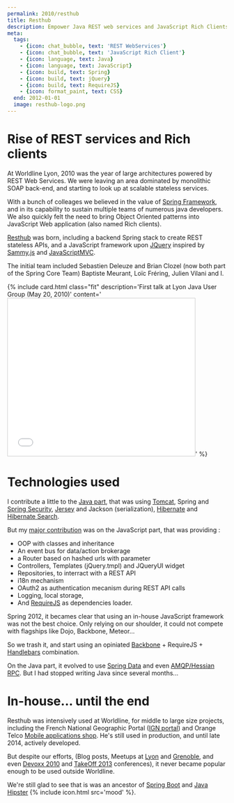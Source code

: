 ```yaml
---
permalink: 2010/resthub
title: Resthub
description: Empower Java REST web services and JavaScript Rich Clients
meta:
  tags:
    - {icon: chat_bubble, text: 'REST WebServices'}
    - {icon: chat_bubble, text: 'JavaScript Rich Client'}
    - {icon: language, text: Java}
    - {icon: language, text: JavaScript}
    - {icon: build, text: Spring}
    - {icon: build, text: jQuery}
    - {icon: build, text: RequireJS}
    - {icon: format_paint, text: CSS}
  end: 2012-01-01
  image: resthub-logo.png
---
```


# Rise of REST services and Rich clients

At Worldline Lyon, 2010 was the year of large architectures powered by REST Web Services.
We were leaving an area dominated by monolithic SOAP back-end, and starting to look up at scalable stateless services.

With a bunch of colleages we believed in the value of [Spring Framework][3], and in its capability to sustain multiple teams of numerous java developers.
We also quickly felt the need to bring Object Oriented patterns into JavaScript Web application (also named Rich clients).

[Resthub][1] was born, including a backend Spring stack to create REST stateless APIs, and a JavaScript framework upon [JQuery][2] inspired by [Sammy.js][4] and [JavaScriptMVC][5].

The initial team included Sebastien Deleuze and Brian Clozel (now both part of the Spring Core Team) Baptiste Meurant, Loïc Fréring, Julien Vilani and I.

{% include card.html class="fit" description='First talk at Lyon Java User Group (May 20, 2010)' content='<iframe src="//fr.slideshare.net/slideshow/embed_code/key/IsQ8xmKQMofHk1" width="430" height="361" frameborder="0" marginwidth="0" marginheight="0" scrolling="no" style="border:1px solid #CCC; border-width:1px; max-width: 100%;" allowfullscreen> </iframe>' %}

# Technologies used

I contribute a little to the [Java part][22], that was using [Tomcat][14], Spring and [Spring Security][15], [Jersey][18] and Jackson (serialization), [Hibernate][16] and [Hibernate Search][17].

But my [major contribution][23] was on the JavaScript part, that was providing :

- OOP with classes and inheritance
- An event bus for data/action brokerage
- a Router based on hashed urls with parameter
- Controllers, Templates (jQuery.tmpl) and JQueryUI widget
- Repositories, to interract with a REST API
- i18n mechanism
- OAuth2 as authentication mecanism during REST API calls
- Logging, local storage,
- And [RequireJS][20] as dependencies loader.

Spring 2012, it becames clear that using an in-house JavaScript framework was not the best choice.
Only relying on our shoulder, it could not compete with flagships like Dojo, Backbone, Meteor...

So we trash it, and start using an opiniated [Backbone][19] + RequireJS + [Handlebars][21] combination.

On the Java part, it evolved to use [Spring Data][9] and even [AMQP/Hessian RPC][8]. But I had stopped writing Java since several months...

# In-house... until the end

Resthub was intensively used at Worldline, for middle to large size projects, including the French National Geographic Portal ([IGN portal][6]) and Orange Telco [Mobile applications shop][7].
He's still used in production, and until late 2014, actively developed.

But despite our efforts, (Blog posts, Meetups at [Lyon][11] and [Grenoble][10], and even [Devoxx 2010][12] and [TakeOff 2013][13] conferences), it never became popular enough to be used outside Worldline.

We're still glad to see that is was an ancestor of [Spring Boot][24] and [Java Hipster][25] {% include icon.html src='mood' %}.

[1]: http://resthub.org/
[2]: http://jquery.com/
[3]: https://spring.io/
[4]: http://sammyjs.org/
[5]: http://www.javascriptmvc.com/
[6]: http://www.ign.fr/
[7]: http://applications.orange.fr/application/Orange%20Appshop
[8]: http://ebourg.github.io/qpid-hessian/
[9]: http://projects.spring.io/spring-data/
[10]: http://www.alpesjug.fr/?p=431
[11]: http://www.lyonjug.org/evenements/2eme-anniversaire
[12]: http://resthub.org/docs/misc/talks/devoxx/#slide1
[13]: https://speakerdeck.com/bclozel/resthub-2-dot-0-not-yet-another-web-framework
[14]: http://tomcat.apache.org/
[15]: http://projects.spring.io/spring-security/
[16]: http://hibernate.org/orm/
[17]: http://hibernate.org/search/
[18]: https://jersey.java.net/
[19]: http://backbonejs.org/
[20]: http://requirejs.org/
[21]: http://handlebarsjs.com/
[22]: https://github.com/resthub/resthub-spring-stack/graphs/contributors
[23]: https://github.com/resthub/resthub-js/graphs/contributors
[24]: http://projects.spring.io/spring-boot/
[25]: http://jhipster.github.io/